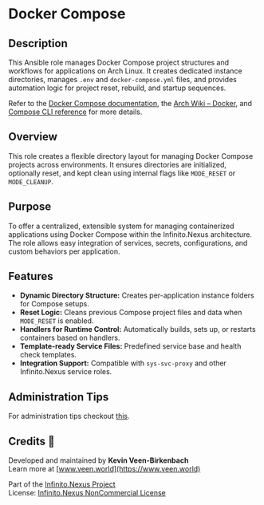 # Docker Compose

## Description

This Ansible role manages Docker Compose project structures and workflows for applications on Arch Linux. It creates dedicated instance directories, manages `.env` and `docker-compose.yml` files, and provides automation logic for project reset, rebuild, and startup sequences.

Refer to the [Docker Compose documentation](https://docs.docker.com/compose/), the [Arch Wiki – Docker](https://wiki.archlinux.org/title/Docker), and [Compose CLI reference](https://docs.docker.com/compose/cli-command/) for more details.

## Overview

This role creates a flexible directory layout for managing Docker Compose projects across environments. It ensures directories are initialized, optionally reset, and kept clean using internal flags like `MODE_RESET` or `MODE_CLEANUP`.

## Purpose

To offer a centralized, extensible system for managing containerized applications using Docker Compose within the Infinito.Nexus architecture. The role allows easy integration of services, secrets, configurations, and custom behaviors per application.

## Features

- **Dynamic Directory Structure:** Creates per-application instance folders for Compose setups.
- **Reset Logic:** Cleans previous Compose project files and data when `MODE_RESET` is enabled.
- **Handlers for Runtime Control:** Automatically builds, sets up, or restarts containers based on handlers.
- **Template-ready Service Files:** Predefined service base and health check templates.
- **Integration Support:** Compatible with `sys-svc-proxy` and other Infinito.Nexus service roles.

## Administration Tips

For administration tips checkout [this](Administration.md).

## Credits 📝

Developed and maintained by **Kevin Veen-Birkenbach**  
Learn more at [www.veen.world](https://www.veen.world)

Part of the [Infinito.Nexus Project](https://s.infinito.nexus/code)  
License: [Infinito.Nexus NonCommercial License](https://s.infinito.nexus/license)